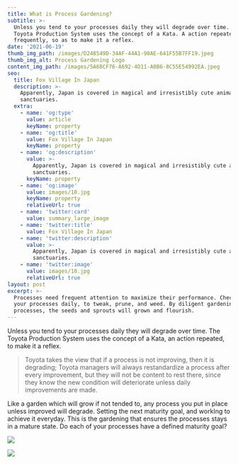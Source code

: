 ```yaml
---
title: What is Process Gardening?
subtitle: >-
  Unless you tend to your processes daily they will degrade over time. The
  Toyota Production System uses the concept of a Kata. A action repeated
  frequently, so as to make it a reflex.  
date: '2021-06-19'
thumb_img_path: /images/D248549D-34AF-44A1-90AE-641F55B7FF19.jpeg
thumb_img_alt: Process Gardening Logo
content_img_path: /images/5A68CF76-A692-4D11-A0B6-8C55E54992EA.jpeg
seo:
  title: Fox Village In Japan
  description: >-
    Apparently, Japan is covered in magical and irresistibly cute animal
    sanctuaries.
  extra:
    - name: 'og:type'
      value: article
      keyName: property
    - name: 'og:title'
      value: Fox Village In Japan
      keyName: property
    - name: 'og:description'
      value: >-
        Apparently, Japan is covered in magical and irresistibly cute animal
        sanctuaries.
      keyName: property
    - name: 'og:image'
      value: images/10.jpg
      keyName: property
      relativeUrl: true
    - name: 'twitter:card'
      value: summary_large_image
    - name: 'twitter:title'
      value: Fox Village In Japan
    - name: 'twitter:description'
      value: >-
        Apparently, Japan is covered in magical and irresistibly cute animal
        sanctuaries.
    - name: 'twitter:image'
      value: images/10.jpg
      relativeUrl: true
layout: post
excerpt: >-
  Processes need frequent attention to maximize their performance. Check in with
  your processes daily, to tweak, prune, and weed. By diligent gardening your
  processes, the seeds and sprouts will grown and flourish.
---
```

Unless you tend to your processes daily they will degrade over time. The Toyota Production System uses the concept of a Kata, an action repeated, to make it a reflex.

> Toyota takes the view that if a process is not improving, then it is degrading; Toyota managers will always restandardize a process after every improvement, but they will not be content to rest there, since they know the new condition will deteriorate unless daily improvements are made.

Like a garden which will grow if not tended to, any process you put in place unless improved will degrade.
Setting the next maturity goal, and workIng to achieve it everyday. This is the gardening that ensures the processes stays in a mature state.
Do each of your processes have a defined maturity goal?



![](/\_static/app-assets/images/IMG\_2671.jpeg)

![](/\_static/app-assets/images/IMG\_2670.jpeg)

